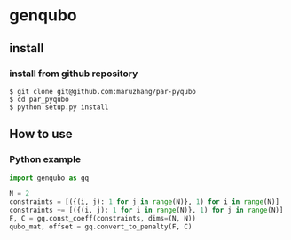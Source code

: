 # genqubo

## install

### install from github repository

```
$ git clone git@github.com:maruzhang/par-pyqubo
$ cd par_pyqubo
$ python setup.py install
```

## How to use

### Python example

```python
import genqubo as gq

N = 2
constraints = [({(i, j): 1 for j in range(N)}, 1) for i in range(N)]
constraints += [({(i, j): 1 for i in range(N)}, 1) for j in range(N)]
F, C = gq.const_coeff(constraints, dims=(N, N))
qubo_mat, offset = gq.convert_to_penalty(F, C)
```